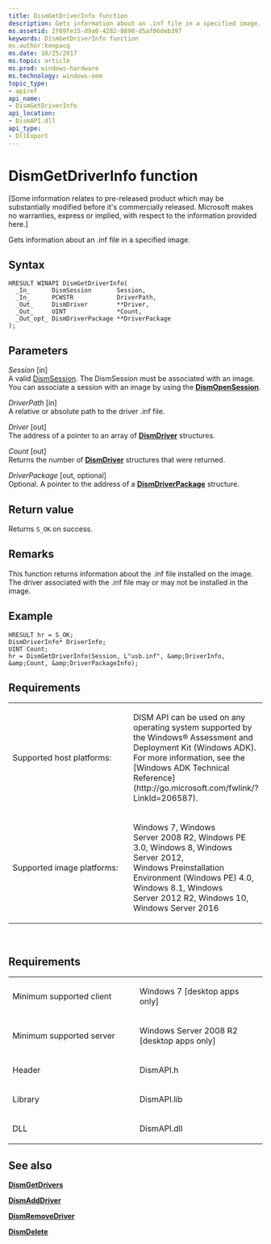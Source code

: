 ```yaml
---
title: DismGetDriverInfo function
description: Gets information about an .inf file in a specified image.
ms.assetid: 2f69fe15-d9a0-4282-8898-d5af06deb397
keywords: DismGetDriverInfo function
ms.author:kenpacq
ms.date: 10/25/2017
ms.topic: article
ms.prod: windows-hardware
ms.technology: windows-oem
topic_type: 
- apiref
api_name: 
- DismGetDriverInfo
api_location: 
- DismAPI.dll
api_type: 
- DllExport
---
```


# DismGetDriverInfo function


\[Some information relates to pre-released product which may be substantially modified before it's commercially released. Microsoft makes no warranties, express or implied, with respect to the information provided here.\]

Gets information about an .inf file in a specified image.

Syntax
---

```
HRESULT WINAPI DismGetDriverInfo(
  _In_      DismSession       Session,
  _In_      PCWSTR            DriverPath,
  _Out_     DismDriver        **Driver,
  _Out_     UINT              *Count,
  _Out_opt_ DismDriverPackage **DriverPackage
);
```

Parameters
-------

*Session* \[in\]  
A valid [DismSession](dismsession.md). The DismSession must be associated with an image. You can associate a session with an image by using the [**DismOpenSession**](dismopensession-function.md).

*DriverPath* \[in\]  
A relative or absolute path to the driver .inf file.

*Driver* \[out\]  
The address of a pointer to an array of [**DismDriver**](dismdriver-structure.md) structures.

*Count* \[out\]  
Returns the number of [**DismDriver**](dismdriver-structure.md) structures that were returned.

*DriverPackage* \[out, optional\]  
Optional. A pointer to the address of a [**DismDriverPackage**](dismdriverpackage-structure.md) structure.

Return value
---------

Returns `S_OK` on success.

## <span id="Remarks"></span><span id="remarks"></span><span id="REMARKS"></span>Remarks


This function returns information about the .inf file installed on the image. The driver associated with the .inf file may or may not be installed in the image.

## <span id="Example"></span><span id="example"></span><span id="EXAMPLE"></span>Example


```
HRESULT hr = S_OK;
DismDriverInfo* DriverInfo;
UINT Count;
hr = DismGetDriverInfo(Session, L"usb.inf", &amp;DriverInfo, &amp;Count, &amp;DriverPackageInfo);
```

## <span id="Requirements"></span><span id="requirements"></span><span id="REQUIREMENTS"></span>Requirements


<table>
<colgroup>
<col width="50%" />
<col width="50%" />
</colgroup>
<tbody>
<tr class="odd">
<td><p>Supported host platforms:</p></td>
<td><p>DISM API can be used on any operating system supported by the Windows® Assessment and Deployment Kit (Windows ADK). For more information, see the [Windows ADK Technical Reference](http://go.microsoft.com/fwlink/?LinkId=206587).</p></td>
</tr>
<tr class="even">
<td><p>Supported image platforms:</p></td>
<td><p>Windows 7, Windows Server 2008 R2, Windows PE 3.0, Windows 8, Windows Server 2012, Windows Preinstallation Environment (Windows PE) 4.0, Windows 8.1, Windows Server 2012 R2, Windows 10, Windows Server 2016</p></td>
</tr>
</tbody>
</table>

 

Requirements
---------

<table>
<colgroup>
<col width="50%" />
<col width="50%" />
</colgroup>
<tbody>
<tr class="odd">
<td><p>Minimum supported client</p></td>
<td><p>Windows 7 [desktop apps only]</p></td>
</tr>
<tr class="even">
<td><p>Minimum supported server</p></td>
<td><p>Windows Server 2008 R2 [desktop apps only]</p></td>
</tr>
<tr class="odd">
<td><p>Header</p></td>
<td>DismAPI.h</td>
</tr>
<tr class="even">
<td><p>Library</p></td>
<td>DismAPI.lib</td>
</tr>
<tr class="odd">
<td><p>DLL</p></td>
<td>DismAPI.dll</td>
</tr>
</tbody>
</table>

## <span id="see_also"></span>See also


[**DismGetDrivers**](dismgetdrivers-function.md)

[**DismAddDriver**](dismadddriver-function.md)

[**DismRemoveDriver**](dismremovedriver-function.md)

[**DismDelete**](dismdelete-function.md)

 

 




